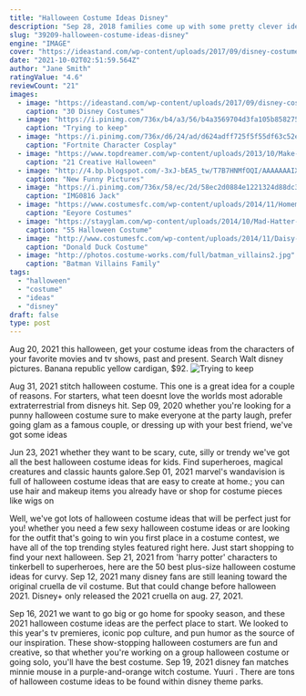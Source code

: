 ```yaml
---
title: "Halloween Costume Ideas Disney"
description: "Sep 28, 2018 families come up with some pretty clever ideas when it comes to halloween costumes. There is the horror route of chucky and chucky's bride, there are tons of superhero options like superman and supergirl or batman and the joker, or there are plenty of disney"
slug: "39209-halloween-costume-ideas-disney"
engine: "IMAGE"
cover: "https://ideastand.com/wp-content/uploads/2017/09/disney-costumes/26-disney-halloween-costume-diy.jpg"
date: "2021-10-02T02:51:59.564Z"
author: "Jane Smith"
ratingValue: "4.6"
reviewCount: "21"
images:
  - image: "https://ideastand.com/wp-content/uploads/2017/09/disney-costumes/26-disney-halloween-costume-diy.jpg"
    caption: "30 Disney Costumes"
  - image: "https://i.pinimg.com/736x/b4/a3/56/b4a3569704d3fa105b8582753d5246f6--star-wars-costumes-cosplay-costumes.jpg"
    caption: "Trying to keep"
  - image: "https://i.pinimg.com/736x/d6/24/ad/d624adff725f5f55df63c52e952cbaa2.jpg"
    caption: "Fortnite Character Cosplay"
  - image: "https://www.topdreamer.com/wp-content/uploads/2013/10/Make-up-for-Halloween1-634x951.jpg"
    caption: "21 Creative Halloween"
  - image: "http://4.bp.blogspot.com/-3xJ-bEA5_tw/T7B7HNMfOQI/AAAAAAAIXpY/sbOD50I59Yc/s1600/Funny+Pet+Costumes+(62).jpg"
    caption: "New Funny Pictures"
  - image: "https://i.pinimg.com/736x/58/ec/2d/58ec2d0884e1221324d88dc3af0b436b.jpg"
    caption: "IMG0816 Jack"
  - image: "https://www.costumesfc.com/wp-content/uploads/2014/11/Homemade-Eeyore-Costume.jpg"
    caption: "Eeyore Costumes"
  - image: "https://stayglam.com/wp-content/uploads/2014/10/Mad-Hatter-and-The-March-Hare-Costume.jpg"
    caption: "55 Halloween Costume"
  - image: "http://www.costumesfc.com/wp-content/uploads/2014/11/Daisy-and-Donald-Duck-Costumes.jpg"
    caption: "Donald Duck Costume"
  - image: "http://photos.costume-works.com/full/batman_villains2.jpg"
    caption: "Batman Villains Family"
tags:
  - "halloween"
  - "costume"
  - "ideas"
  - "disney"
draft: false
type: post
---
```


Aug 20, 2021 this halloween, get your costume ideas from the characters of your favorite movies and tv shows, past and present. Search  Walt disney pictures. Banana republic yellow cardigan, $92.
![Trying to keep](https://i.pinimg.com/736x/b4/a3/56/b4a3569704d3fa105b8582753d5246f6--star-wars-costumes-cosplay-costumes.jpg "Trying to keep")

Aug 31, 2021 stitch halloween costume. This one is a great idea for a couple of reasons. For starters, what teen doesnt love the worlds most adorable extraterrestrial from disneys hit. Sep 09, 2020 whether you&#39;re looking for a punny halloween costume sure to make everyone at the party laugh, prefer going glam as a famous couple, or dressing up with your best friend, we&#39;ve got some ideas
<!--inArticleAds-->

<!--galleryOne-->

Jun 23, 2021 whether they want to be scary, cute, silly or trendy we've got all the best halloween costume ideas for kids. Find superheroes, magical creatures and classic haunts galore.Sep 01, 2021 marvel's wandavision is full of halloween costume ideas that are easy to create at home.; you can use hair and makeup items you already have or shop for costume pieces like wigs on
<!--inArticleAds-->

<!--galleryTwo-->

Well, we've got lots of halloween costume ideas that will be perfect just for you! whether you need a few sexy halloween costume ideas or are looking for the outfit that's going to win you first place in a costume contest, we have all of the top trending styles featured right here. Just start shopping to find your next halloween. Sep 21, 2021 from 'harry potter' characters to tinkerbell to superheroes, here are the 50 best plus-size halloween costume ideas for curvy. Sep 12, 2021 many disney fans are still leaning toward the original cruella de vil costume. But that could change before halloween 2021. Disney+ only released the 2021 cruella on aug. 27, 2021.
<!--galleryThree-->

Sep 16, 2021 we want to go big or go home for spooky season, and these 2021 halloween costume ideas are the perfect place to start. We looked to this year's tv premieres, iconic pop culture, and pun humor as the source of our inspiration. These show-stopping halloween costumers are fun and creative, so that whether you're working on a group halloween costume or going solo, you'll have the best costume. Sep 19, 2021 disney fan matches minnie mouse in a purple-and-orange witch costume. Yuuri . There are tons of halloween costume ideas to be found within disney theme parks.